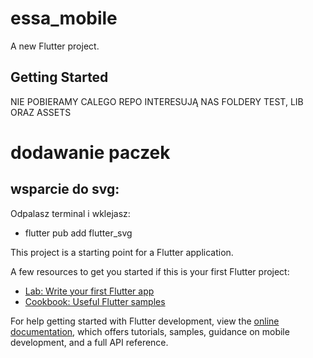# essa_mobile

A new Flutter project.

## Getting Started

NIE POBIERAMY CALEGO REPO
INTERESUJĄ NAS FOLDERY TEST, LIB ORAZ ASSETS

# dodawanie paczek

## wsparcie do svg:

Odpalasz terminal i wklejasz:
- flutter pub add flutter_svg

This project is a starting point for a Flutter application.

A few resources to get you started if this is your first Flutter project:

- [Lab: Write your first Flutter app](https://docs.flutter.dev/get-started/codelab)
- [Cookbook: Useful Flutter samples](https://docs.flutter.dev/cookbook)

For help getting started with Flutter development, view the
[online documentation](https://docs.flutter.dev/), which offers tutorials,
samples, guidance on mobile development, and a full API reference.

